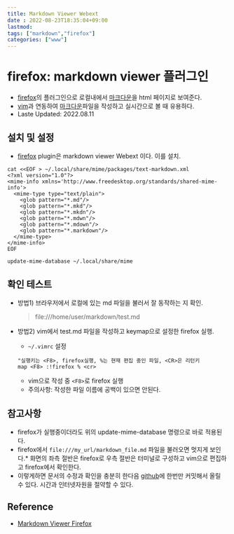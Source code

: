 ```yaml
---
title: Markdown Viewer Webext
date : 2022-08-23T18:35:04+09:00
lastmod:
tags: ["markdown","firefox"]
categories: ["www"]
---
```


# firefox: markdown viewer 플러그인
- [firefox](firefox)의 플러그인으로 로컬내에서 [마크다운](마크다운)을 html 페이지로 보여준다.
- [vim](vim)과 연동하여 [마크다운](마크다운)파일을 작성하고 실시간으로 볼 때 유용하다.
- Laste Updated: 2022.08.11

## 설치 및 설정

* [firefox](firefox) plugin은 markdown viewer Webext 이다. 이를 설치.

```console
cat <<EOF > ~/.local/share/mime/packages/text-markdown.xml
<?xml version="1.0"?>
<mime-info xmlns='http://www.freedesktop.org/standards/shared-mime-info'>
  <mime-type type="text/plain">
    <glob pattern="*.md"/>
    <glob pattern="*.mkd"/>
    <glob pattern="*.mkdn"/>
    <glob pattern="*.mdwn"/>
    <glob pattern="*.mdown"/>
    <glob pattern="*.markdown"/>
  </mime-type>
</mime-info>
EOF

update-mime-database ~/.local/share/mime
```

## 확인 테스트

* 방법1) 브라우저에서 로컬에 있는 md 파일을 불러서 잘 동작하는 지 확인.
	> file:///home/user/markdown/test.md

* 방법2) vim에서 test.md 파일을 작성하고 keymap으로 설정한 firefox 실행.
	- `~/.vimrc` 설정
	```
	"실행키는 <F8>, firefox실행, %는 현재 편집 중인 파일, <CR>은 리턴키
	map <F8> :!firefox % <cr>
	```
	- vim으로 작성 중 `<F8>`로 firefox 실행
	- 주의사항: 작성한 파일 이름에 공백이 있으면 안된다.

## 참고사항

* firefox가 실행중이더라도 위의 update-mime-database 명령으로 바로 적용된다.
* firefox에서 `file:///my_url/markdown_file.md` 파일을 불러오면 멋지게 보인다.* 화면의 좌측 절반은 firefox로 우측 절반은 터미널로 구성하고 vim으로 편집하고 firefox에서 확인한다.
* 이렇게하면 문서의 수정과 확인을 충분히 한다음 [github](github)에 한번만 커밋해서 올릴 수 있다. 시간과 인터넷자원을 절약할 수 있다.


## Reference
* [Markdown Viewer Firefox](https://github.com/KeithLRobertson/markdown-viewer#support-for-local-files-on-linux)


